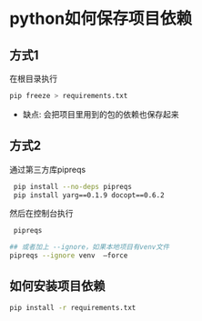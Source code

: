 # python如何保存项目依赖

## 方式1

在根目录执行

```bash
pip freeze > requirements.txt
```

* 缺点: 会把项目里用到的包的依赖也保存起来

## 方式2

通过第三方库pipreqs

```bash
 pip install --no-deps pipreqs
 pip install yarg==0.1.9 docopt==0.6.2
```

然后在控制台执行

```bash
 pipreqs

## 或者加上 --ignore，如果本地项目有venv文件
pipreqs --ignore venv  —force 
```

## 如何安装项目依赖

```bash
pip install -r requirements.txt
```
